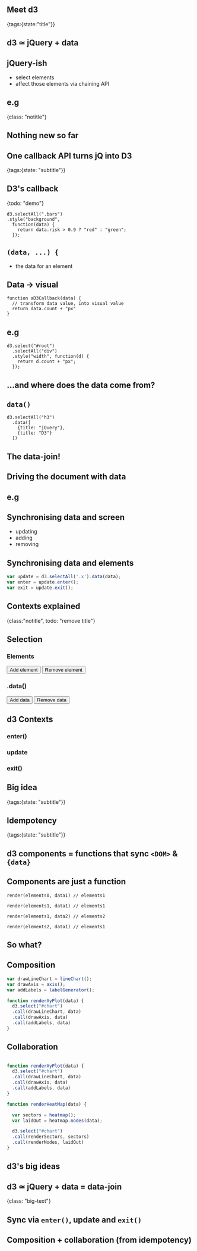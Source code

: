 ## Meet d3
{tags:{state:"title"}}

## d3 ≃ jQuery + data

## jQuery-ish

- select elements
- affect those elements via chaining API

## e.g
{class: "notitle"}

<script type=eg code-sample>
  <svg id=meetD3 width=600 height=220>
    <circle r=50 cx=300 cy=110 fill=black />
  </svg>
</script>

<div class=little-console></div>

<script type=cheat>
  d3.selectAll("#meetD3 circle").attr("fill", "pink");
</script>

## Nothing new so far

## One callback API turns jQ into D3
{tags:{state: "subtitle"}}


## D3's callback
{todo: "demo"}

```
d3.selectAll(".bars")
.style("background",
  function(data) {
    return data.risk > 0.9 ? "red" : "green";
  });
```

## `(data, ...) {`

- the data for an element


## Data -> visual

```
function aD3Callback(data) {
  // transform data value, into visual value
  return data.count + "px"
}
```

## e.g

```
d3.select("#root")
  .selectAll("div")
  .style("width", function(d) {
    return d.count + "px";
  });
```
## ...and where does the data come from?

## `data()`

```
d3.selectAll("h3")
  .data([
    {title: "jQuery"},
    {title: "D3"}
  ])
```

## The data-join!

## Driving the document with data

## e.g

<script type=eg code-sample>
  <svg id=join width=600 height=220>
    <circle r=50 cx=250 cy=110  />
    <circle r=50 cx=450 cy=110  />
  </svg>
</script>

<div class=little-console></div>

<script type=cheat>
  d3.selectAll("#join circle").data([{risk:0.9},{risk:0.1}]).attr("fill", (d) => d.risk > 0.5 ? "red" : "green");
</script>

## Synchronising data and screen

- updating 
- adding
- removing

## Synchronising data and elements

```javascript
var update = d3.selectAll('.x').data(data);
var enter = update.enter();
var exit = update.exit();
```

## Contexts explained
{class:"notitle", todo: "remove title"}

<div class=contexts-explained>

  <div class=situation>
    <h2>Selection</h2>
    <h3>Elements</h3>
    <div class='elements track'></div>
    <button class=addEl>Add element</button>
    <button class=delEl>Remove element</button>
    <h3 class=code>.data()</h3>
    <div class='data track'></div>
    <button class=addData>Add data</button>
    <button class=delData>Remove data</button>
  </div>

  <div class=contexts>
    <h2>d3 Contexts</h2>
    <div>
      <h3 class=code>enter()</h3>
      <div class='enter track'></div>
    </div>
    <div>
      <h3 class=code>update</h3>
      <div class='update track'></div>
    </div>
    <div>
      <h3 class=code>exit()</h3>
      <div class='exit track'></div>
    </div>
  </div>

</div>


## Big idea
{tags:{state: "subtitle"}}

## Idempotency
{tags:{state: "subtitle"}}

## d3 components = functions that sync `<DOM>` & `{data}`

## Components are just a function

```
render(elements0, data1) // elements1

render(elements1, data1) // elements1

render(elements1, data2) // elements2

render(elements2, data1) // elements1
```

## So what?

## Composition

```javascript
var drawLineChart = lineChart();
var drawAxis = axis();
var addLabels = labelGenerator();

function renderXyPlot(data) {
  d3.select("#chart")
  .call(drawLineChart, data)
  .call(drawAxis, data)
  .call(addLabels, data)
} 
```

## Collaboration

```javascript

function renderXyPlot(data) {
  d3.select("#chart")
  .call(drawLineChart, data)
  .call(drawAxis, data)
  .call(addLabels, data)
} 

function renderHeatMap(data) {

  var sectors = heatmap();
  var laidOut = heatmap.nodes(data);

  d3.select("#chart")
  .call(renderSectors, sectors)
  .call(renderNodes, laidOut)
} 
```

## d3's big ideas

## d3 ≃ jQuery + data = data-join
{class: "big-text"}

## Sync via `enter()`, update and `exit()`

## Composition + collaboration (from idempotency)


